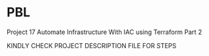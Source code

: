# PBL
Project 17 Automate Infrastructure With IAC using Terraform Part 2

KINDLY CHECK PROJECT DESCRIPTION FILE FOR STEPS
